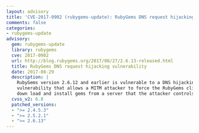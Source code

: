 ```yaml
---
layout: advisory
title: 'CVE-2017-0902 (rubygems-update): RubyGems DNS request hijacking vulnerability'
comments: false
categories:
- rubygems-update
advisory:
  gem: rubygems-update
  library: rubygems
  cve: 2017-0902
  url: http://blog.rubygems.org/2017/08/27/2.6.13-released.html
  title: RubyGems DNS request hijacking vulnerability
  date: 2017-08-29
  description: |
    RubyGems version 2.6.12 and earlier is vulnerable to a DNS hijacking
    vulnerability that allows a MITM attacker to force the RubyGems client to
    down load and install gems from a server that the attacker controls.
  cvss_v2: 6.8
  patched_versions:
  - ">= 2.4.5.3"
  - ">= 2.5.2.1"
  - ">= 2.6.13"
---
```

